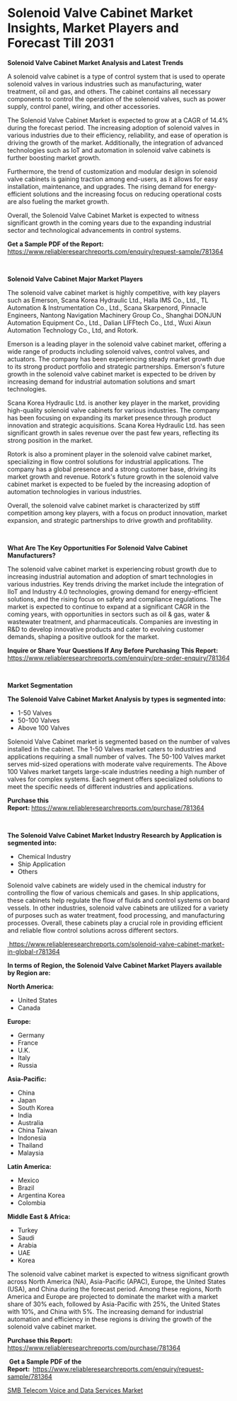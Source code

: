 <p><h1>Solenoid Valve Cabinet Market Insights, Market Players and Forecast Till 2031</h1></p><p><strong>Solenoid Valve Cabinet Market Analysis and Latest Trends</strong></p>
<p><p>A solenoid valve cabinet is a type of control system that is used to operate solenoid valves in various industries such as manufacturing, water treatment, oil and gas, and others. The cabinet contains all necessary components to control the operation of the solenoid valves, such as power supply, control panel, wiring, and other accessories.</p><p>The Solenoid Valve Cabinet Market is expected to grow at a CAGR of 14.4% during the forecast period. The increasing adoption of solenoid valves in various industries due to their efficiency, reliability, and ease of operation is driving the growth of the market. Additionally, the integration of advanced technologies such as IoT and automation in solenoid valve cabinets is further boosting market growth.</p><p>Furthermore, the trend of customization and modular design in solenoid valve cabinets is gaining traction among end-users, as it allows for easy installation, maintenance, and upgrades. The rising demand for energy-efficient solutions and the increasing focus on reducing operational costs are also fueling the market growth.</p><p>Overall, the Solenoid Valve Cabinet Market is expected to witness significant growth in the coming years due to the expanding industrial sector and technological advancements in control systems.</p></p>
<p><strong>Get a Sample PDF of the Report:&nbsp;</strong> <a href="https://www.reliableresearchreports.com/enquiry/request-sample/781364">https://www.reliableresearchreports.com/enquiry/request-sample/781364</a></p>
<p>&nbsp;</p>
<p><strong>Solenoid Valve Cabinet Major Market Players</strong></p>
<p><p>The solenoid valve cabinet market is highly competitive, with key players such as Emerson, Scana Korea Hydraulic Ltd., Halla IMS Co., Ltd., TL Automation & Instrumentation Co., Ltd., Scana Skarpenord, Pinnacle Engineers, Nantong Navigation Machinery Group Co., Shanghai DONJUN Automation Equipment Co., Ltd., Dalian LIFFtech Co., Ltd., Wuxi Aixun Automation Technology Co., Ltd, and Rotork.</p><p>Emerson is a leading player in the solenoid valve cabinet market, offering a wide range of products including solenoid valves, control valves, and actuators. The company has been experiencing steady market growth due to its strong product portfolio and strategic partnerships. Emerson's future growth in the solenoid valve cabinet market is expected to be driven by increasing demand for industrial automation solutions and smart technologies.</p><p>Scana Korea Hydraulic Ltd. is another key player in the market, providing high-quality solenoid valve cabinets for various industries. The company has been focusing on expanding its market presence through product innovation and strategic acquisitions. Scana Korea Hydraulic Ltd. has seen significant growth in sales revenue over the past few years, reflecting its strong position in the market.</p><p>Rotork is also a prominent player in the solenoid valve cabinet market, specializing in flow control solutions for industrial applications. The company has a global presence and a strong customer base, driving its market growth and revenue. Rotork's future growth in the solenoid valve cabinet market is expected to be fueled by the increasing adoption of automation technologies in various industries.</p><p>Overall, the solenoid valve cabinet market is characterized by stiff competition among key players, with a focus on product innovation, market expansion, and strategic partnerships to drive growth and profitability.</p></p>
<p>&nbsp;</p>
<p><strong>What Are The Key Opportunities For Solenoid Valve Cabinet Manufacturers?</strong></p>
<p><p>The solenoid valve cabinet market is experiencing robust growth due to increasing industrial automation and adoption of smart technologies in various industries. Key trends driving the market include the integration of IIoT and Industry 4.0 technologies, growing demand for energy-efficient solutions, and the rising focus on safety and compliance regulations. The market is expected to continue to expand at a significant CAGR in the coming years, with opportunities in sectors such as oil & gas, water & wastewater treatment, and pharmaceuticals. Companies are investing in R&D to develop innovative products and cater to evolving customer demands, shaping a positive outlook for the market.</p></p>
<p><strong>Inquire or Share Your Questions If Any Before Purchasing This Report:</strong> <a href="https://www.reliableresearchreports.com/enquiry/pre-order-enquiry/781364">https://www.reliableresearchreports.com/enquiry/pre-order-enquiry/781364</a></p>
<p>&nbsp;</p>
<p><strong>Market Segmentation</strong></p>
<p><strong>The Solenoid Valve Cabinet Market Analysis by types is segmented into:</strong></p>
<p><ul><li>1-50 Valves</li><li>50-100 Valves</li><li>Above 100 Valves</li></ul></p>
<p><p>Solenoid Valve Cabinet market is segmented based on the number of valves installed in the cabinet. The 1-50 Valves market caters to industries and applications requiring a small number of valves. The 50-100 Valves market serves mid-sized operations with moderate valve requirements. The Above 100 Valves market targets large-scale industries needing a high number of valves for complex systems. Each segment offers specialized solutions to meet the specific needs of different industries and applications.</p></p>
<p><strong>Purchase this Report:&nbsp;</strong><a href="https://www.reliableresearchreports.com/purchase/781364">https://www.reliableresearchreports.com/purchase/781364</a></p>
<p>&nbsp;</p>
<p><strong>The Solenoid Valve Cabinet Market Industry Research by Application is segmented into:</strong></p>
<p><ul><li>Chemical Industry</li><li>Ship Application</li><li>Others</li></ul></p>
<p><p>Solenoid valve cabinets are widely used in the chemical industry for controlling the flow of various chemicals and gases. In ship applications, these cabinets help regulate the flow of fluids and control systems on board vessels. In other industries, solenoid valve cabinets are utilized for a variety of purposes such as water treatment, food processing, and manufacturing processes. Overall, these cabinets play a crucial role in providing efficient and reliable flow control solutions across different sectors.</p></p>
<p><a href="https://www.reliableresearchreports.com/solenoid-valve-cabinet-market-in-global-r781364">&nbsp;https://www.reliableresearchreports.com/solenoid-valve-cabinet-market-in-global-r781364</a></p>
<p><strong>In terms of Region, the Solenoid Valve Cabinet Market Players available by Region are:</strong></p>
<p>
    <p> <strong> North America: </strong>
        <ul>
            <li>United States</li>
            <li>Canada</li>
        </ul>
        </p> 
    <p> <strong> Europe: </strong>
        <ul>
            <li>Germany</li>
            <li>France</li>
            <li>U.K.</li>
            <li>Italy</li>
            <li>Russia</li>
        </ul>
        </p> 
    <p> <strong> Asia-Pacific: </strong>
        <ul>
            <li>China</li>
            <li>Japan</li>
            <li>South Korea</li>
            <li>India</li>
            <li>Australia</li>
            <li>China Taiwan</li>
            <li>Indonesia</li>
            <li>Thailand</li>
            <li>Malaysia</li>
        </ul>
        </p> 
    <p> <strong> Latin America: </strong>
        <ul>
            <li>Mexico</li>
            <li>Brazil</li>
            <li>Argentina Korea</li>
            <li>Colombia</li>
        </ul>
        </p> 
    <p> <strong> Middle East & Africa: </strong>
        <ul>
            <li>Turkey</li>
            <li>Saudi</li>
            <li>Arabia</li>
            <li>UAE</li>
            <li>Korea</li>
        </ul>
    </p>
    </p>
<p><p>The solenoid valve cabinet market is expected to witness significant growth across North America (NA), Asia-Pacific (APAC), Europe, the United States (USA), and China during the forecast period. Among these regions, North America and Europe are projected to dominate the market with a market share of 30% each, followed by Asia-Pacific with 25%, the United States with 10%, and China with 5%. The increasing demand for industrial automation and efficiency in these regions is driving the growth of the solenoid valve cabinet market.</p></p>
<p><strong>Purchase this Report: </strong><a href="https://www.reliableresearchreports.com/purchase/781364">https://www.reliableresearchreports.com/purchase/781364</a></p>
<p>&nbsp;<strong>Get a Sample PDF of the Report:&nbsp;&nbsp;</strong><a href="https://www.reliableresearchreports.com/enquiry/request-sample/781364">https://www.reliableresearchreports.com/enquiry/request-sample/781364</a></p>
<p><strong></strong></p>
<p><p><a href="https://view.publitas.com/reportprime-1/smb-telecom-voice-and-data-services-market-size-growth-trends-statistics-forecasts-2024-2031/">SMB Telecom Voice and Data Services Market</a></p></p>